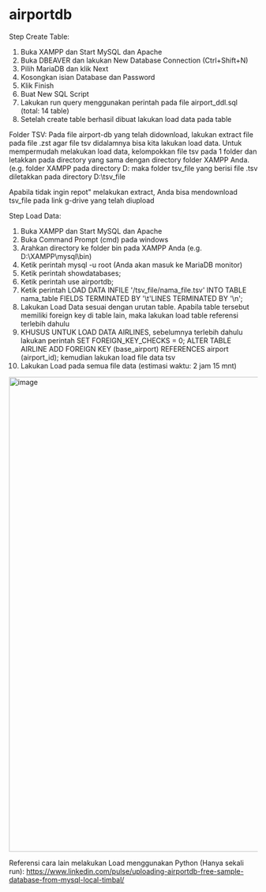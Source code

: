 # airportdb

Step Create Table:
1. Buka XAMPP dan Start MySQL dan Apache
2. Buka DBEAVER dan lakukan New Database Connection (Ctrl+Shift+N) 
3. Pilih MariaDB dan klik Next
4. Kosongkan isian Database dan Password
5. Klik Finish
6. Buat New SQL Script
7. Lakukan run query menggunakan perintah pada file airport_ddl.sql (total: 14 table)
8. Setelah create table berhasil dibuat lakukan load data pada table 

Folder TSV:
Pada file airport-db yang telah didownload, lakukan extract file pada file .zst agar file tsv didalamnya bisa kita lakukan load data. Untuk mempermudah melakukan load data, kelompokkan file tsv pada 1 folder dan letakkan pada directory yang sama dengan directory folder XAMPP Anda. (e.g. folder XAMPP pada directory D: maka folder tsv_file yang berisi file .tsv diletakkan pada directory D:\tsv_file 

Apabila tidak ingin repot" melakukan extract, Anda bisa mendownload tsv_file pada link g-drive yang telah diupload

Step Load Data:
1. Buka XAMPP dan Start MySQL dan Apache
2. Buka Command Prompt (cmd) pada windows
3. Arahkan directory ke folder bin pada XAMPP Anda (e.g. D:\XAMPP\mysql\bin)
4. Ketik perintah mysql -u root (Anda akan masuk ke MariaDB monitor)
5. Ketik perintah showdatabases;
6. Ketik perintah use airportdb;
7. Ketik perintah LOAD DATA INFILE '/tsv_file/nama_file.tsv' INTO TABLE nama_table FIELDS TERMINATED BY '\t'LINES TERMINATED BY '\n';
8. Lakukan Load Data sesuai dengan urutan table. Apabila table tersebut memiliki foreign key di table lain, maka lakukan load table referensi terlebih dahulu 
9. KHUSUS UNTUK LOAD DATA AIRLINES, sebelumnya terlebih dahulu lakukan perintah SET FOREIGN_KEY_CHECKS = 0; ALTER TABLE AIRLINE ADD FOREIGN KEY (base_airport) REFERENCES airport (airport_id); kemudian lakukan load file data tsv
10. Lakukan Load pada semua file data (estimasi waktu: 2 jam 15 mnt)

<img width="959" alt="image" src="https://github.com/noraaxzsy/airportdb_dw/assets/167008744/4a5a6082-277c-4341-9e87-25f79bf80c07">

Referensi cara lain melakukan Load menggunakan Python (Hanya sekali run):
https://www.linkedin.com/pulse/uploading-airportdb-free-sample-database-from-mysql-local-timbal/ 
